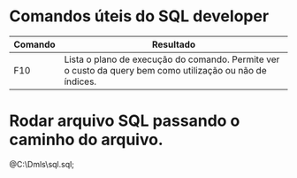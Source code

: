 # Comandos úteis do SQL developer

| Comando | Resultado |
| --- | --- |
| F10 | Lista o plano de execução do comando. Permite ver o custo da query bem como utilização ou não de índices. |


# Rodar arquivo SQL passando o caminho do arquivo.

@C:\Dmls\sql.sql;
